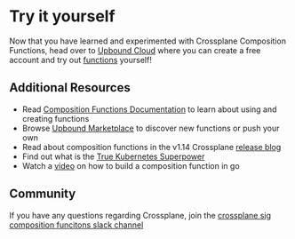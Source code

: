 # Try it yourself

Now that you have learned and experimented with Crossplane Composition
Functions, head over to [Upbound Cloud](https://www.upbound.io/) where you can
create a free account and try out
[functions](https://marketplace.upbound.io/functions) yourself!

## Additional Resources

- Read [Composition Functions Documentation](https://docs.crossplane.io/latest/concepts/composition-functions/)
  to learn about using and creating functions
- Browse [Upbound Marketplace](https://marketplace.upbound.io/functions) to discover new
  functions or push your own
- Read about composition functions in the v1.14 Crossplane [release blog](https://blog.crossplane.io/crossplane-v1-14/?utm_medium=banner&utm_source=crossplane&utm_term=blog)
- Find out what is the [True Kubernetes Superpower](https://containerjournal.com/kubeconcnc/kubernetes-true-superpower-is-its-control-plane/)
- Watch a [video](https://youtu.be/otwg-bO757A) on how to build a composition function in go

## Community

If you have any questions regarding Crossplane, join the [crossplane sig composition
funcitons slack channel](https://crossplane.slack.com/archives/C031Y29CSAE)
